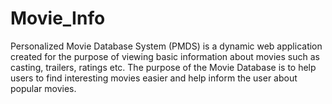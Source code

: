 # Movie_Info
Personalized Movie Database System (PMDS) is a dynamic web application created for the purpose of
viewing basic information about movies such as casting, trailers, ratings etc. The purpose of the Movie Database is to help users to find interesting movies easier and help inform the user about popular movies.
